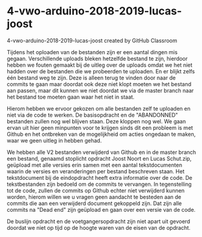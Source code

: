 # 4-vwo-arduino-2018-2019-lucas-joost
4-vwo-arduino-2018-2019-lucas-joost created by GitHub Classroom

Tijdens het oploaden van de bestanden zijn er een aantal dingen mis gegaan. Verschillende uploads bleken hetzelfde bestand te zijn, hierdoor hebben we fouten gemaakt bij de uitleg over de uploads omdat we het niet hadden over de bestanden die we probeerden te uploaden. En er blijkt zelfs één bestand weg te zijn. Deze is alleen terug te vinden door naar de commits te gaan maar doordat ook deze niet klopt moeten we het bestand aan passen, maar dit kunnen we niet doordat we via de master branch naar het bestand toe moeten gaan waar het niet in staat.

Hierom hebben we ervoor gekozen om alle bestanden zelf te uploaden en niet via de code te werken.
De basisopdracht en de "ABANDONNED" bestanden zullen nog wel blijven staan. Deze kloppen nog wel.
We gaan ervan uit hier geen minpunten voor te krijgen sinds dit een probleem is met Github en het ontbreken van de mogelijkheid om acties ongedaan te maken, waar we geen uitleg in hebben gehad.

We hebben alle V2 bestanden verwijderd van Github en in de master branch een bestand, genaamd stoplicht opdracht Joost Noort en Lucas Schut.zip, geüpload met alle versies erin samen met een aantal tekstdocumenten waarin de versies en veranderingen per bestand beschreven staan. Het tekstdocument bij de eindopdracht heeft extra informatie over de code. De tekstbestanden zijn bedoeld om de commits te vervangen. In tegenstelling tot de code, zullen de commits op Github echter niet verwijderd kunnen worden, hierom willen we u vragen geen aandacht te besteden aan de commits die aan een verwijderd document gekoppeld zijn. Dat zijn alle commits na "Dead end" zijn geüpload en gaan over een versie van de code.

De buslijn opdracht en de voetgangersopdracht zijn niet apart uit gevoerd doordat we niet op tijd op de hoogte waren van de eisen van de opdracht.
